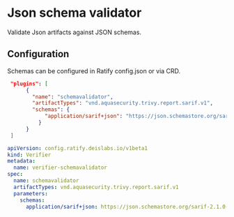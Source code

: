 # Json schema validator
Validate Json artifacts against JSON schemas.

## Configuration
Schemas can be configured in Ratify config.json or via CRD.

```json
 "plugins": [
      {
        "name": "schemavalidator",
        "artifactTypes": "vnd.aquasecurity.trivy.report.sarif.v1",
        "schemas": {
            "application/sarif+json": "https://json.schemastore.org/sarif-2.1.0-rtm.5.json"
          }
      }
 ]
```

```yaml
apiVersion: config.ratify.deislabs.io/v1beta1
kind: Verifier
metadata:
  name: verifier-schemavalidator
spec:
  name: schemavalidator
  artifactTypes: vnd.aquasecurity.trivy.report.sarif.v1
  parameters:
    schemas:
      application/sarif+json: https://json.schemastore.org/sarif-2.1.0-rtm.5.json
```